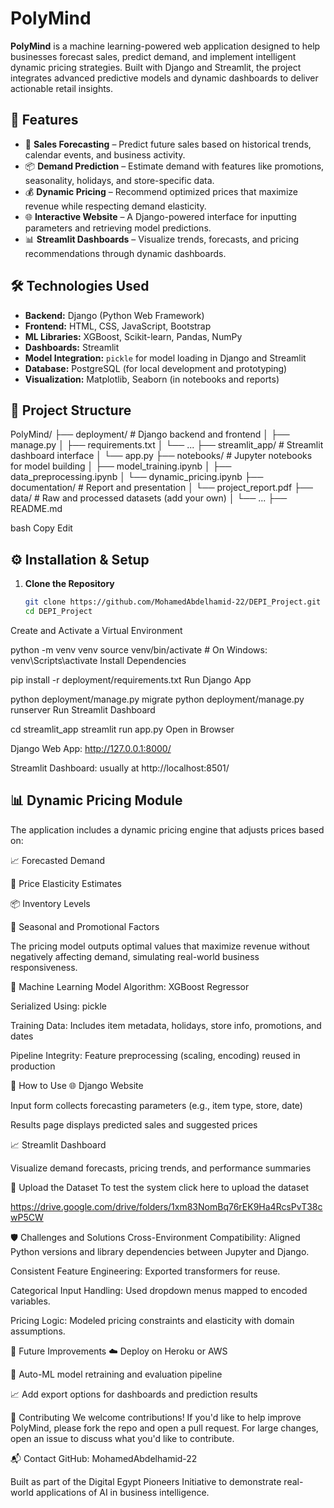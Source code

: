 # PolyMind

**PolyMind** is a machine learning-powered web application designed to help businesses forecast sales, predict demand, and implement intelligent dynamic pricing strategies. Built with Django and Streamlit, the project integrates advanced predictive models and dynamic dashboards to deliver actionable retail insights.

## 🚀 Features

- 🔮 **Sales Forecasting** – Predict future sales based on historical trends, calendar events, and business activity.  
- 📦 **Demand Prediction** – Estimate demand with features like promotions, seasonality, holidays, and store-specific data.  
- 💰 **Dynamic Pricing** – Recommend optimized prices that maximize revenue while respecting demand elasticity.  
- 🌐 **Interactive Website** – A Django-powered interface for inputting parameters and retrieving model predictions.  
- 📊 **Streamlit Dashboards** – Visualize trends, forecasts, and pricing recommendations through dynamic dashboards.

## 🛠️ Technologies Used

- **Backend:** Django (Python Web Framework)  
- **Frontend:** HTML, CSS, JavaScript, Bootstrap  
- **ML Libraries:** XGBoost, Scikit-learn, Pandas, NumPy  
- **Dashboards:** Streamlit  
- **Model Integration:** `pickle` for model loading in Django and Streamlit  
- **Database:** PostgreSQL (for local development and prototyping)  
- **Visualization:** Matplotlib, Seaborn (in notebooks and reports)

## 📁 Project Structure

PolyMind/
├── deployment/ # Django backend and frontend
│ ├── manage.py
│ ├── requirements.txt
│ └── ...
├── streamlit_app/ # Streamlit dashboard interface
│ └── app.py
├── notebooks/ # Jupyter notebooks for model building
│ ├── model_training.ipynb
│ ├── data_preprocessing.ipynb
│ └── dynamic_pricing.ipynb
├── documentation/ # Report and presentation
│ └── project_report.pdf
├── data/ # Raw and processed datasets (add your own)
│ └── ...
├── README.md

bash
Copy
Edit

## ⚙️ Installation & Setup

1. **Clone the Repository**
   ```bash
   git clone https://github.com/MohamedAbdelhamid-22/DEPI_Project.git
   cd DEPI_Project
Create and Activate a Virtual Environment


python -m venv venv
source venv/bin/activate     # On Windows: venv\Scripts\activate
Install Dependencies


pip install -r deployment/requirements.txt
Run Django App


python deployment/manage.py migrate
python deployment/manage.py runserver
Run Streamlit Dashboard


cd streamlit_app
streamlit run app.py
Open in Browser

Django Web App: http://127.0.0.1:8000/

Streamlit Dashboard: usually at http://localhost:8501/

## 📊 Dynamic Pricing Module
The application includes a dynamic pricing engine that adjusts prices based on:

📈 Forecasted Demand

🧮 Price Elasticity Estimates

📦 Inventory Levels

📆 Seasonal and Promotional Factors

The pricing model outputs optimal values that maximize revenue without negatively affecting demand, simulating real-world business responsiveness.

🧠 Machine Learning Model
Algorithm: XGBoost Regressor

Serialized Using: pickle

Training Data: Includes item metadata, holidays, store info, promotions, and dates

Pipeline Integrity: Feature preprocessing (scaling, encoding) reused in production

🧪 How to Use
🌐 Django Website

Input form collects forecasting parameters (e.g., item type, store, date)

Results page displays predicted sales and suggested prices

📈 Streamlit Dashboard

Visualize demand forecasts, pricing trends, and performance summaries

📂 Upload the Dataset
To test the system click here to upload the dataset

https://drive.google.com/drive/folders/1xm83NomBq76rEK9Ha4RcsPvT38cwP5CW

🛡️ Challenges and Solutions
Cross-Environment Compatibility: Aligned Python versions and library dependencies between Jupyter and Django.

Consistent Feature Engineering: Exported transformers for reuse.

Categorical Input Handling: Used dropdown menus mapped to encoded variables.

Pricing Logic: Modeled pricing constraints and elasticity with domain assumptions.

🚧 Future Improvements
☁️ Deploy on Heroku or AWS

🧠 Auto-ML model retraining and evaluation pipeline

📈 Add export options for dashboards and prediction results

🤝 Contributing
We welcome contributions! If you'd like to help improve PolyMind, please fork the repo and open a pull request.
For large changes, open an issue to discuss what you'd like to contribute.

📬 Contact
GitHub: MohamedAbdelhamid-22

Built as part of the Digital Egypt Pioneers Initiative to demonstrate real-world applications of AI in business intelligence.
